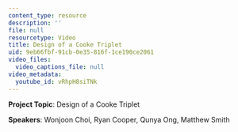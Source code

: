 ```yaml
---
content_type: resource
description: ''
file: null
resourcetype: Video
title: Design of a Cooke Triplet
uid: 9eb66fbf-91cb-0e35-816f-1ce190ce2061
video_files:
  video_captions_file: null
video_metadata:
  youtube_id: vRhpH8siTNk
---
```


**Project Topic**: Design of a Cooke Triplet

**Speakers**: Wonjoon Choi, Ryan Cooper, Qunya Ong, Matthew Smith